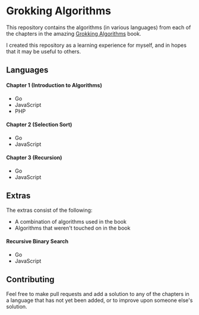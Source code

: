 # Grokking Algorithms

This repository contains the algorithms (in various languages) from each of the chapters in the amazing [Grokking Algorithms](https://www.manning.com/bhargava) book.

I created this repository as a learning experience for myself, and in hopes that it may be useful to others.

## Languages

#### Chapter 1 (Introduction to Algorithms)

- Go
- JavaScript
- PHP

#### Chapter 2 (Selection Sort)

- Go
- JavaScript

#### Chapter 3 (Recursion)

- Go
- JavaScript

## Extras

The extras consist of the following:

- A combination of algorithms used in the book
- Algorithms that weren't touched on in the book

#### Recursive Binary Search

- Go
- JavaScript

## Contributing

Feel free to make pull requests and add a solution to any of the chapters in a language that has not yet been added, or to improve upon someone else's solution.